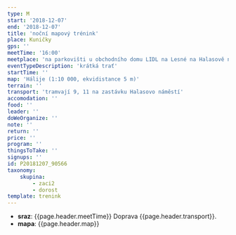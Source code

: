 ```yaml
---
type: M
start: '2018-12-07'
end: '2018-12-07'
title: 'noční mapový trénink'
place: Kuničky
gps: ''
meetTime: '16:00'
meetplace: 'na parkovišti u obchodního domu LIDL na Lesné na Halasově náměstí'
eventTypeDescription: 'krátká trať'
startTime: ''
map: 'Hálije (1:10 000, ekvidistance 5 m)'
terrain: ''
transport: 'tramvají 9, 11 na zastávku Halasovo náměstí'
accomodation: ''
food: ''
leader: ''
doWeOrganize: ''
note: ''
return: ''
price: ''
program: ''
thingsToTake: ''
signups: ''
id: P20181207_90566
taxonomy:
    skupina:
        - zaci2
        - dorost
template: trenink
---
```

* **sraz**: {{page.header.meetTime}} Doprava {{page.header.transport}}.
* **mapa**: {{page.header.map}}
